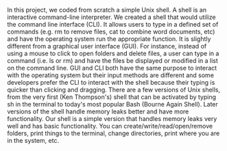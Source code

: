 In this project, we coded from scratch a simple Unix shell. A shell is an interactive command-line interpreter. We created a shell that would utilize the command line interface (CLI). It allows users to type in a defined set of commands (e.g. rm to remove files, cat to combine word documents, etc) and have the operating system run the appropriate function. It is slightly different from a graphical user interface (GUI). For instance, instead of using a mouse to click to open folders and delete files, a user can type in a command (i.e. ls or rm) and have the files be displayed or modified in a list on the command line. GUI and CLI both have the same purpose to interact with the operating system but their input methods are different and some developers prefer the CLI to interact with the shell because their typing is quicker than clicking and dragging. There are a few versions of Unix shells, from the very first (Ken Thompson's) shell that can be activated by typing sh in the terminal to today's most popular Bash (Bourne Again Shell). Later versions of the shell handle memory leaks better and have more functionality. Our shell is a simple version that handles memory leaks very well and has basic functionality. You can create/write/read/open/remove folders, print things to the terminal, change directories, print where you are in the system, etc.
